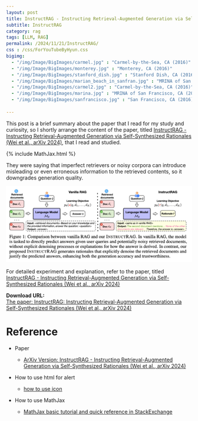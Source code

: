 ```yaml
---
layout: post
title: InstructRAG - Instructing Retrieval-Augmented Generation via Self-Synthesized Rationales
subtitle: InstructRAG
category: rag
tags: [LLM, RAG]
permalink: /2024/11/21/InstructRAG/
css : /css/ForYouTubeByHyun.css
bigimg: 
  - "/img/Image/BigImages/carmel.jpg" : "Carmel-by-the-Sea, CA (2016)"
  - "/img/Image/BigImages/monterey.jpg" : "Monterey, CA (2016)"
  - "/img/Image/BigImages/stanford_dish.jpg" : "Stanford Dish, CA (2016)"
  - "/img/Image/BigImages/marian_beach_in_sanfran.jpg" : "MRINA of San Francisco, CA (2016)"
  - "/img/Image/BigImages/carmel2.jpg" : "Carmel-by-the-Sea, CA (2016)"
  - "/img/Image/BigImages/marina.jpg" : "MRINA of San Francisco, CA (2016)"
  - "/img/Image/BigImages/sanfrancisco.jpg" : "San Francisco, CA (2016)"
  
---
```


This post is a brief summary about the paper that I read for my study and curiosity, so I shortly arrange the content of the paper, titled [InstructRAG - Instructing Retrieval-Augmented Generation via Self-Synthesized Rationales (Wei et al., arXiv 2024)](https://arxiv.org/pdf/2406.13629), that I read and studied. 

{% include MathJax.html %}

They were saying that imperfect retrievers or noisy corpora can introduce misleading or even erroneous information to the retrieved contents, so it downgrades generation quality. 
 
![Wei et al. arXiv 2024](/img/Image/NaturalLanguageProcessing/Papers/RAG/2024-11-21-InstructRAG/InstructRAG_01.png)

For detailed experiment and explanation, refer to the paper, titled [InstructRAG - Instructing Retrieval-Augmented Generation via Self-Synthesized Rationales (Wei et al., arXiv 2024)](https://arxiv.org/pdf/2406.13629)

<div class="alert alert-success" role="alert"><i class="fa fa-paperclip fa-lg"></i> <b>Download URL: </b><br>
  <a href="https://arxiv.org/pdf/2406.13629">The paper: InstructRAG: Instructing Retrieval-Augmented Generation via Self-Synthesized Rationales (Wei et al., arXiv 2024)</a></div>

# Reference 

- Paper 
  - [ArXiv Version: InstructRAG - Instructing Retrieval-Augmented Generation via Self-Synthesized Rationales (Wei et al., arXiv 2024)](https://arxiv.org/pdf/2406.13629)
 
- How to use html for alert
  - [how to use icon](http://idratherbewriting.com/documentation-theme-jekyll/mydoc_icons.html)
 
- How to use MathJax 
  - [MathJax basic tutorial and quick reference in StackExchange](https://math.meta.stackexchange.com/questions/5020/mathjax-basic-tutorial-and-quick-reference)

